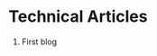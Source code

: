 <html>
<head>
  <title> Computer Geeks </title>
</head>
<body>
  <h1> Technical Articles </h1>
  <ol>
    <li>First blog</li>
  </ol>
</body>
</html>
